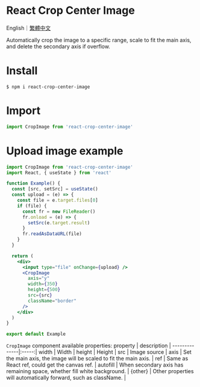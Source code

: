 # React Crop Center Image

English｜[繁體中文](https://github.com/LaiJunBin/react-crop-center-image/blob/main/README-zh-tw.md#react-crop-center-image)

Automatically crop the image to a specific range, scale to fit the main axis, and delete the secondary axis if overflow.

# Install
```
$ npm i react-crop-center-image
```

# Import
```js
import CropImage from 'react-crop-center-image'
```

# Upload image example
```jsx
import CropImage from 'react-crop-center-image'
import React, { useState } from 'react'

function Example() {
  const [src, setSrc] = useState()
  const upload = (e) => {
    const file = e.target.files[0]
    if (file) {
      const fr = new FileReader()
      fr.onload = (e) => {
        setSrc(e.target.result)
      }
      fr.readAsDataURL(file)
    }
  }

  return (
    <div>
      <input type="file" onChange={upload} />
      <CropImage
        axis="y"
        width={350}
        height={500}
        src={src}
        className="border"
      />
    </div>
  )
}

export default Example
```

`CropImage` component available properties:
property           | description  |
--------------|:-----:|
width    | Width |
height    | Height |
src    | Image source |
axis    | Set the main axis, the image will be scaled to fit the main axis. |
ref     | Same as React ref, could get the canvas ref. |
autofill    | When secondary axis has remaining space, whether fill white background. |
{other}    | Other properties will automatically forward, such as className. |